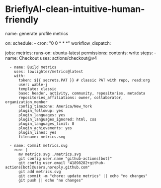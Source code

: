 

# BrieflyAI-clean-intuitive-human-friendly



name: generate profile metrics

on:
  schedule:
    - cron: "0 0 * * *"
  workflow_dispatch:

jobs:
  metrics:
    runs-on: ubuntu-latest
    permissions:
      contents: write
    steps:
      - name: Checkout
        uses: actions/checkout@v4

      - name: Build metrics
        uses: lowlighter/metrics@latest
        with:
          token: ${{ secrets.PAT }} # classic PAT with repo, read:org
          user: wable-j
          template: classic
          base: header, activity, community, repositories, metadata
          repositories_affiliations: owner, collaborator, organization_member
          config_timezone: America/New_York
          plugin_followup: yes
          plugin_languages: yes
          plugin_languages_ignored: html, css
          plugin_languages_limit: 8
          plugin_achievements: yes
          plugin_lines: yes
          filename: metrics.svg

      - name: Commit metrics.svg
        run: |
          mv metrics.svg ./metrics.svg
          git config user.name "github-actions[bot]"
          git config user.email "41898282+github-actions[bot]@users.noreply.github.com"
          git add metrics.svg
          git commit -m "chore: update metrics" || echo "no changes"
          git push || echo "no changes"
